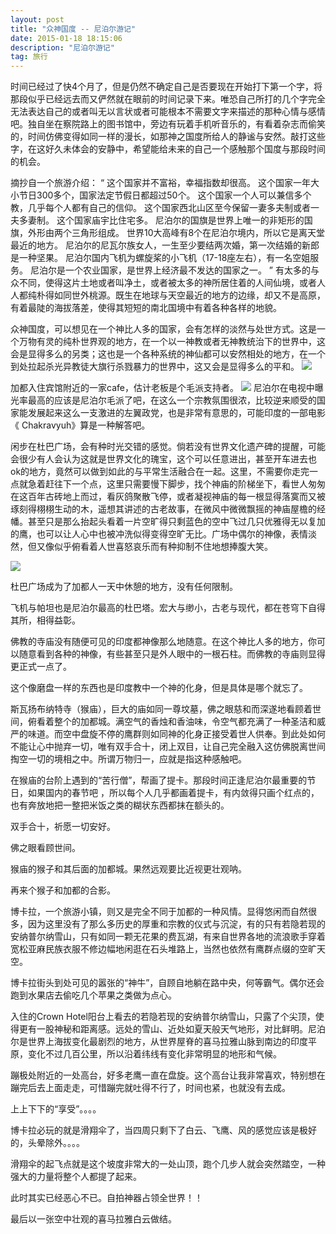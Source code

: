 ```yaml
---
layout: post
title: "众神国度 -- 尼泊尔游记"
date: 2015-01-18 18:15:06 
description: "尼泊尔游记"
tag: 旅行
---
```



时间已经过了快4个月了，但是仍然不确定自己是否要现在开始打下第一个字，将那段似乎已经远去而又俨然就在眼前的时间记录下来。唯恐自己所打的几个字完全无法表达自己的或者叫无以言状或者可能根本不需要文字来描述的那种心情与感情吧。独自坐在察院路上的图书馆中，旁边有玩着手机听音乐的，有看着杂志而偷笑的，时间仿佛变得如同一样的漫长，如那神之国度所给人的静谧与安然。敲打这些字，在这好久未体会的安静中，希望能给未来的自己一个感触那个国度与那段时间的机会。

摘抄自一个旅游介绍：
“
这个国家并不富裕，幸福指数却很高。
这个国家一年大小节日300多个，国家法定节假日都超过50个。
这个国家一个人可以兼信多个教，几乎每个人都有自己的信仰。
这个国家西北山区至今保留一妻多夫制或者一夫多妻制。
这个国家庙宇比住宅多。
尼泊尔的国旗是世界上唯一的非矩形的国旗，外形由两个三角形组成。
世界10大高峰有8个在尼泊尔境内，所以它是离天堂最近的地方。
尼泊尔的尼瓦尔族女人，一生至少要结两次婚，第一次结婚的新郎是一种坚果。
尼泊尔国内飞机为螺旋桨的小飞机（17-18座左右），有一名空姐服务。
尼泊尔是一个农业国家，是世界上经济最不发达的国家之一。
”
有太多的与众不同，使得这片土地或者叫净土，或者被太多的神所居住着的人间仙境，或者人人都纯朴得如同世外桃源。既生在地球与天空最近的地方的边缘，却又不是高原，有着最陡的海拔落差，使得其短短的南北国境中有着各种各样的地貌。

众神国度，可以想见在一个神比人多的国家，会有怎样的淡然与处世方式。这是一个万物有灵的纯朴世界观的地方，在一个以一神教或者无神教统治下的世界中，这会是显得多么的另类；这也是一个各种系统的神仙都可以安然相处的地方，在一个到处拉起杀光异教徒大旗行杀戮暴力的世界中，这又会是显得多么的平和。
![](3357714997283540943.jpg)

加都入住宾馆附近的一家cafe，估计老板是个毛派支持者。 
![](6619453624375322899.jpg)
尼泊尔在电视中曝光率最高的应该是尼泊尔毛派了吧，在这么一个宗教氛围很浓，比较逆来顺受的国家能发展起来这么一支激进的左翼政党，也是非常有意思的，可能印度的一部电影《 Chakravyuh》算是一种解答吧。

闲步在杜巴广场，会有种时光交错的感觉。倘若没有世界文化遗产碑的提醒，可能会很少有人会认为这就是世界文化的瑰宝，这个可以任意进出，甚至开车进去也ok的地方，竟然可以做到如此的与平常生活融合在一起。这里，不需要你走完一点就急着赶往下一个点，这里只需要慢下脚步，找个神庙的阶梯坐下，看世人匆匆在这百年古砖地上而过，看灰鸽聚散飞停，或者凝视神庙的每一根显得落寞而又被琢刻得栩栩生动的木，遥想其讲述的古老故事，在微风中微微飘摇的神庙屋檐的经幡。甚至只是那么抬起头看着一片空旷得只剩蓝色的空中飞过几只优雅得无以复加的鹰，也可以让人心中也被冲洗似得变得空旷无比。广场中偶尔的神像，表情淡然，但又像似乎俯看着人世喜怒哀乐而有种抑制不住地想捧腹大笑。

![](6630701628326856106.jpg)

杜巴广场成为了加都人一天中休憩的地方，没有任何限制。

飞机与帕坦也是尼泊尔最高的杜巴塔。宏大与缈小，古老与现代，都在苍穹下自得其所，相得益彰。

佛教的寺庙没有随便可见的印度都神像那么地随意。在这个神比人多的地方，你可以随意看到各种的神像，有些甚至只是外人眼中的一根石柱。而佛教的寺庙则显得更正式一点了。

这个像磨盘一样的东西也是印度教中一个神的化身，但是具体是哪个就忘了。

斯瓦扬布纳特寺（猴庙），巨大的庙如同一尊坟墓，佛之眼慈和而深遂地看顾着世间，俯看着整个的加都城。满空气的香烛和香油味，令空气都充满了一种圣洁和威严的味道。而空中盘旋不停的鹰群则如同神的化身正接受着世人供奉。到此处如何不能让心中抛弃一切，唯有双手合十，闭上双目，让自己完全融入这仿佛脱离世间掏空一切的境相之中。所谓万物归一，应就是指这种感触吧。

在猴庙的台阶上遇到的“苦行僧”，帮画了提卡。那段时间正逢尼泊尔最重要的节日，如果国内的春节吧 ，所以每个人几乎都画着提卡，有内敛得只画个红点的，也有奔放地把一整把米饭之类的糊状东西都抹在额头的。 

双手合十，祈愿一切安好。

 佛之眼看顾世间。

猴庙的猴子和其后面的加都城。果然远观要比近视更壮观呐。

再来个猴子和加都的合影。 

博卡拉，一个旅游小镇，则又是完全不同于加都的一种风情。显得悠闲而自然很多，因为这里没有了那么多历史的厚重和宗教的仪式与沉淀，有的只有若隐若现的安纳普尔纳雪山，只有如同一颗无花果的费瓦湖，有来自世界各地的流浪歌手穿着宽松亚麻民族衣服不修边幅地闲逛在石头堆路上，当然也依然有鹰群点缀的空旷天空。

 博卡拉街头到处可见的嚣张的“神牛”，自顾自地躺在路中央，何等霸气。偶尔还会跑到水果店去偷吃几个苹果之类做为点心。

入住的Crown Hotel阳台上看去的若隐若现的安纳普尔纳雪山，只露了个尖顶，使得更有一股神秘和距离感。远处的雪山、近处如夏天般天气地形，对比鲜明。尼泊尔是世界上海拔变化最剧烈的地方，从世界屋脊的喜马拉雅山脉到南边的印度平原，变化不过几百公里，所以沿着纬线有变化非常明显的地形和气候。

蹦极处附近的一处高台，好多老鹰一直在盘旋。这个高台让我非常喜欢，特别想在蹦完后去上面走走，可惜蹦完就吐得不行了，时间也紧，也就没有去成。 


上上下下的“享受”。。。。

博卡拉必玩的就是滑翔伞了，当四周只剩下了白云、飞鹰、风的感觉应该是极好的，头晕除外。。。。 

滑翔伞的起飞点就是这个坡度非常大的一处山顶，跑个几步人就会突然踏空，一种强大的力量将整个人都提了起来。 

此时其实已经恶心不已。自拍神器占领全世界！！

最后以一张空中壮观的喜马拉雅白云做结。